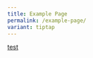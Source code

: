 ```yaml
---
title: Example Page
permalink: /example-page/
variant: tiptap
---
```

<p><a href="/privacy1/" rel="noopener noreferrer nofollow" target="_blank">test</a>
</p>